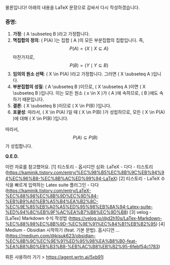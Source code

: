 물론입니다! 아래의 내용을 LaTeX 문장으로 감싸서 다시 작성하겠습니다.

### 증명:

1. **가정**: \( A \subseteq B \)라고 가정합니다.
2. **멱집합의 정의**: \( P(A) \)는 집합 \( A \)의 모든 부분집합의 집합입니다. 즉, 
   $$ P(A) = \{ X \mid X \subseteq A \} $$
   마찬가지로, 
   $$ P(B) = \{ Y \mid Y \subseteq B \} $$
3. **임의의 원소 선택**: \( X \in P(A) \)라고 가정합니다. 그러면 \( X \subseteq A \)입니다.
4. **부분집합의 성질**: \( A \subseteq B \)이므로, \( X \subseteq A \)이면 \( X \subseteq B \)입니다. 이는 모든 원소 \( x \in X \)가 \( A \)에 속하므로, \( B \)에도 속하기 때문입니다.
5. **결론**: \( X \subseteq B \)이므로 \( X \in P(B) \)입니다.
6. **포괄성**: 따라서, \( X \in P(A) \)일 때 \( X \in P(B) \)가 성립하므로, 모든 \( X \in P(A) \)에 대해 \( X \in P(B) \)입니다.

따라서, 
$$ P(A) \subseteq P(B) $$
가 성립합니다.

**Q.E.D.** 

이런 자료를 참고했어요.
[1] 티스토리 - 옵시디언 심화: LaTeX - 다다 - 티스토리 (https://kaminik.tistory.com/entry/%EC%98%B5%EC%8B%9C%EB%94%94%EC%96%B8-%EC%8B%AC%ED%99%94-LaTeX)
[2] 티스토리 - LaTeX 수식을 빠르게 입력하는 Latex suite 플러그인 - 다다 (https://kaminik.tistory.com/entry/LaTeX-%EC%88%98%EC%8B%9D%EC%9D%84-%EB%B9%A0%EB%A5%B4%EA%B2%8C-%EC%9E%85%EB%A0%A5%ED%95%98%EB%8A%94-Latex-suite-%ED%94%8C%EB%9F%AC%EA%B7%B8%EC%9D%B8)
[3] velog - [LaTex] Markdown 수식 작성법 (https://velog.io/@d2h10s/LaTex-Markdown-%EC%88%98%EC%8B%9D-%EC%9E%91%EC%84%B1%EB%B2%95)
[4] Medium - Obsidian 시작하기 (feat. 기본 문법). 옵시디언 ... (https://medium.com/@kisuk623/obsidian-%EC%8B%9C%EC%9E%91%ED%95%98%EA%B8%B0-feat-%EA%B8%B0%EB%B3%B8-%EB%AC%B8%EB%B2%95-6febf54c1783) 

뤼튼 사용하러 가기 > https://agent.wrtn.ai/5xb91l